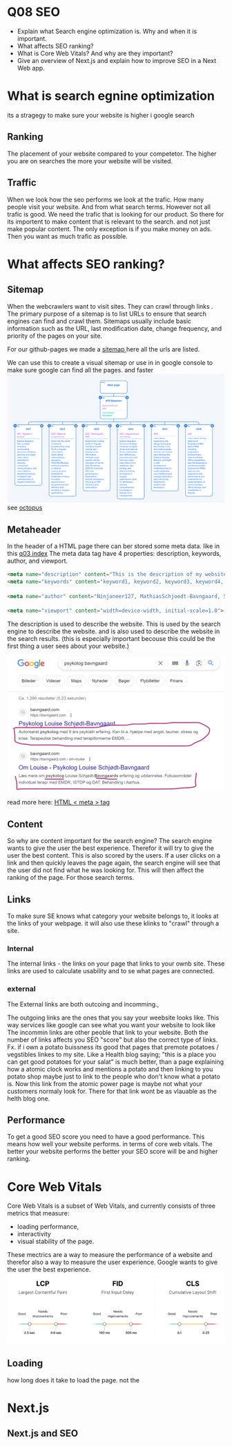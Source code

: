 # Q08 SEO 

- Explain what Search engine optimization is. Why and when it is important.
- What affects SEO ranking?
- What is Core Web Vitals? And why are they important?
- Give an overview of Next.js and explain how to improve SEO in a Next Web app.

# What is search egnine optimization 

its a stragegy to make sure your website is higher i google search 

## Ranking 

The placement of your website compared to your competetor. The higher you are on searches the more your website will be visited. 

## Traffic 
When we look how the seo performs we look at the trafic. How many people visit your website. And from what search terms.
However not all trafic is good. We need the trafic that is looking for our product. So there for its importent to make content that is relevant to the search. and not just make popular content. 
The only exception is if you make money on ads. Then you want as much trafic as possible. 

# What affects SEO ranking?

## Sitemap  

When the webcrawlers want to visit sites. They can crawl through links . The primary purpose of a sitemap is to list URLs to ensure that search engines can find and crawl them. Sitemaps usually include basic information such as the URL, last modification date, change frequency, and priority of the pages on your site.

For our github-pages we made a [sitemap ](./../sitemap.xml) here all the urls are listed. 

We can use this to create a visual sitemap or use in in google console to make sure google can find all the pages. and faster ![Alt text](image-2.png) 
see [octopus ](https://octopus.do/0slkicvjvyq9)


## Metaheader 
In the header of a HTML page there can ber stored some meta data. 
like in this [q03 index](./../q03/src/index.html) 
The meta data tag have 4 properties: description, keywords, author, and viewport.  
```html
<meta name="description" content="This is the description of my website">
<meta name="keywords" content="keyword1, keyword2, keyword3, keyword4, etc.">

<meta name="author" content="Ninjaneer127, MathiasSchjoedt-Bavngaard, Sirety">

<meta name="viewport" content="width=device-width, initial-scale=1.0">
```

The description is used to describe the website. This is used by the search engine to describe the website. and is also used to describe the website in the search results. (this is especially important becouse this could be the first thing a user sees about your website.) 


![Alt text](image-1.png)

read more here:
[HTML < meta > tag](https://www.w3schools.com/tags/tag_meta.asp)



## Content 
So why are content important for the search engine?
The search engine wants to give the user the best experience. Therefor it will try to give the user the best content. This is also scored by the users. If a user clicks on a link and then quickly leaves the page again, the search engine will see that the user did not find what he was looking for. This will then affect the ranking of the page. For those search terms.


## Links  
To make sure SE knows what category your website belongs to, it looks at the links of your webpage. 
it will also use these klinks to "crawl" through a site. 

### Internal
The internal links - the links on your page that links to your ownb site. These links are used to calculate usability and to se what pages are connected. 

### external
The External links are both outcoing and incomming., 

The outgoing links are the ones that you say your weebsite looks like. This way services like google can see what you want your website to look like
The incommin links are other peoble that link to your website. Both the number of links affects you SEO "score" but also the correct type of links. Fx. if i own a potato buissness its good that pages that premote potatoes / vegstibles linkes to my site. Like a Health blog saying; "this is a place you can get good potatoes for your salat" is much better, than a page explaining how a atomic clock works and mentions a potato and then linking to you potato shop maybe just to link to the people who don't know what a potato is. 
Now this link from the atomic power page is maybe not what your customers normaly look for. There for that link wont be as vlauable as the helth blog one. 


## Performance 
To get a good SEO score you need to have a good performance. This means how well your website performs. in terms of core web vitals. 
The better your website performs the better your SEO score will be and higher ranking. 

# Core Web Vitals
Core Web Vitals is a subset of Web Vitals, and currently consists of three metrics that measure:

- loading performance, 
- interactivity
- visual stability of the page.

These mectrics are a way to measure the performance of a website and therefor also a way to measure the user experience. 
Google wants to give the user the best experience. 
![Alt text](image-3.png)

## Loading 
how long does it take to load the page. not the

# Next.js


## Next.js and SEO 
